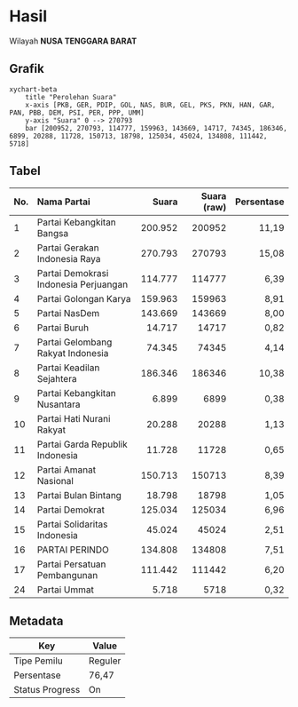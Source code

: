 # Hasil

Wilayah **NUSA TENGGARA BARAT**

## Grafik

```mermaid
xychart-beta
    title "Perolehan Suara"
    x-axis [PKB, GER, PDIP, GOL, NAS, BUR, GEL, PKS, PKN, HAN, GAR, PAN, PBB, DEM, PSI, PER, PPP, UMM]
    y-axis "Suara" 0 --> 270793
    bar [200952, 270793, 114777, 159963, 143669, 14717, 74345, 186346, 6899, 20288, 11728, 150713, 18798, 125034, 45024, 134808, 111442, 5718]
```

## Tabel

| No. | Nama Partai                           | Suara   | Suara (raw) | Persentase |
|:--- |:------------------------------------- | -------:| -----------:| ----------:|
| 1   | Partai Kebangkitan Bangsa             | 200.952 | 200952      | 11,19      |
| 2   | Partai Gerakan Indonesia Raya         | 270.793 | 270793      | 15,08      |
| 3   | Partai Demokrasi Indonesia Perjuangan | 114.777 | 114777      | 6,39       |
| 4   | Partai Golongan Karya                 | 159.963 | 159963      | 8,91       |
| 5   | Partai NasDem                         | 143.669 | 143669      | 8,00       |
| 6   | Partai Buruh                          | 14.717  | 14717       | 0,82       |
| 7   | Partai Gelombang Rakyat Indonesia     | 74.345  | 74345       | 4,14       |
| 8   | Partai Keadilan Sejahtera             | 186.346 | 186346      | 10,38      |
| 9   | Partai Kebangkitan Nusantara          | 6.899   | 6899        | 0,38       |
| 10  | Partai Hati Nurani Rakyat             | 20.288  | 20288       | 1,13       |
| 11  | Partai Garda Republik Indonesia       | 11.728  | 11728       | 0,65       |
| 12  | Partai Amanat Nasional                | 150.713 | 150713      | 8,39       |
| 13  | Partai Bulan Bintang                  | 18.798  | 18798       | 1,05       |
| 14  | Partai Demokrat                       | 125.034 | 125034      | 6,96       |
| 15  | Partai Solidaritas Indonesia          | 45.024  | 45024       | 2,51       |
| 16  | PARTAI PERINDO                        | 134.808 | 134808      | 7,51       |
| 17  | Partai Persatuan Pembangunan          | 111.442 | 111442      | 6,20       |
| 24  | Partai Ummat                          | 5.718   | 5718        | 0,32       |


## Metadata

| Key             | Value   |
| --------------- | ------- |
| Tipe Pemilu     | Reguler |
| Persentase      | 76,47   |
| Status Progress | On      |



